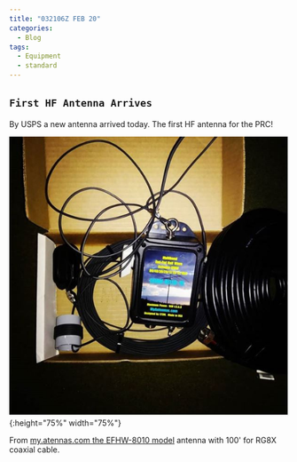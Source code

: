 ```yaml
---
title: "032106Z FEB 20"
categories:
  - Blog
tags:
  - Equipment
  - standard
---
```

`First HF Antenna Arrives`
---

By USPS a new antenna arrived today.  The first HF antenna for the PRC!

![EFHW-8010](/assets/images/firstHFradio_cap.jpg){:height="75%" width="75%"}


From [my.atennas.com the EFHW-8010 model][1] antenna with 100' for RG8X coaxial cable.


[1]: https://myantennas.com/wp/product/efhw-8010/

